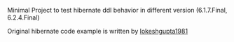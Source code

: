 Minimal Project to test hibernate ddl behavior in different version (6.1.7.Final, 6.2.4.Final)

Original hibernate code example is written by [lokeshgupta1981](https://github.com/lokeshgupta1981/hibernate.git)